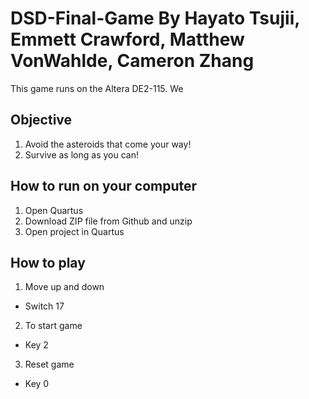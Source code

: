 # DSD-Final-Game By Hayato Tsujii, Emmett Crawford, Matthew VonWahlde, Cameron Zhang

This game runs on the Altera DE2-115. We 

## Objective
1. Avoid the asteroids that come your way!
2. Survive as long as you can!


## How to run on your computer 
1. Open Quartus
2. Download ZIP file from Github and unzip
3. Open project in Quartus
   

## How to play
1. Move up and down
  - Switch 17 
2. To start game
  - Key 2
3. Reset game 
  - Key 0


